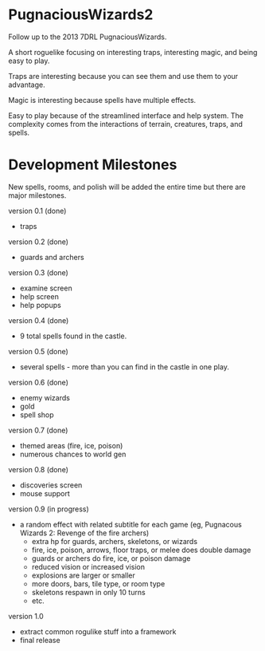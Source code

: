 PugnaciousWizards2
==================
Follow up to the 2013 7DRL PugnaciousWizards.


A short roguelike focusing on interesting traps, interesting magic, and being easy to play.

Traps are interesting because you can see them and use them to your advantage.

Magic is interesting because spells have multiple effects.

Easy to play because of the streamlined interface and help system. The complexity comes from the interactions of terrain, creatures, traps, and spells.

Development Milestones
======================
New spells, rooms, and polish will be added the entire time but there are major milestones.

version 0.1 (done)
* traps

version 0.2 (done)
* guards and archers

version 0.3 (done)
* examine screen
* help screen
* help popups

version 0.4 (done)
* 9 total spells found in the castle.

version 0.5 (done)
* several spells - more than you can find in the castle in one play.

version 0.6 (done)
* enemy wizards
* gold
* spell shop

version 0.7 (done)
* themed areas (fire, ice, poison)
* numerous chances to world gen

version 0.8 (done)
* discoveries screen
* mouse support

version 0.9 (in progress)
* a random effect with related subtitle for each game (eg, Pugnacous Wizards 2: Revenge of the fire archers)
	* extra hp for guards, archers, skeletons, or wizards
	* fire, ice, poison, arrows, floor traps, or melee does double damage
	* guards or archers do fire, ice, or poison damage
	* reduced vision or increased vision
	* explosions are larger or smaller
	* more doors, bars, tile type, or room type
	* skeletons respawn in only 10 turns
	* etc.

version 1.0
* extract common rogulike stuff into a framework
* final release